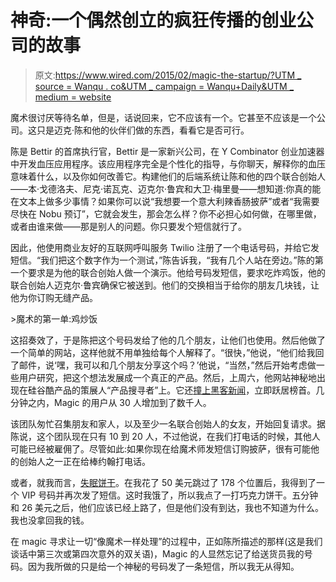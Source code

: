 # 神奇:一个偶然创立的疯狂传播的创业公司的故事

> 原文:[https://www.wired.com/2015/02/magic-the-startup/?UTM _ source = Wanqu . co&UTM _ campaign = Wanqu+Daily&UTM _ medium = website](https://www.wired.com/2015/02/magic-the-startup/?utm_source=wanqu.co&utm_campaign=Wanqu+Daily&utm_medium=website)

魔术很讨厌等待名单，但是，话说回来，它不应该有一个。它甚至不应该是一个公司。这只是迈克·陈和他的伙伴们做的东西，看看它是否可行。

陈是 Bettir 的首席执行官，Bettir 是一家新兴公司，在 Y Combinator 创业加速器中开发血压应用程序。该应用程序完全是个性化的指导，与你聊天，解释你的血压意味着什么，以及你如何改善它。构建他们的后端系统让陈和他的四个联合创始人——本·戈德洛夫、尼克·诺瓦克、迈克尔·鲁宾和大卫·梅里曼——想知道:你真的能在文本上做多少事情？如果你可以说“我想要一个意大利辣香肠披萨”或者“我需要尽快在 Nobu 预订”，它就会发生，那会怎么样？你不必担心如何做，在哪里做，或者由谁来做——那是别人的问题。你只要发个短信就行了。

因此，他使用商业友好的互联网呼叫服务 Twilio 注册了一个电话号码，并给它发短信。“我们把这个数字作为一个测试，”陈告诉我，“我有几个人站在旁边。”陈的第一个要求是为他的联合创始人做一个演示。他给号码发短信，要求吃炸鸡饭，他的联合创始人迈克尔·鲁宾确保它被送到。他们的交换相当于给你的朋友几块钱，让他为你订购无缝产品。

 <inline-embed name="inset-left  " attrs="[object Object]" childtypes="" contenttype="callout:inset-left  ">>魔术的第一单:鸡炒饭</inline-embed> 

这招奏效了，于是陈把这个号码发给了他的几个朋友，让他们也使用。然后他做了一个简单的网站，这样他就不用单独给每个人解释了。“很快，”他说，“他们给我回了邮件，说‘嘿，我可以和几个朋友分享这个吗？’他说，“当然，”然后开始考虑做一些用户研究，把这个想法发展成一个真正的产品。然后，上周六，他网站神秘地出现在硅谷酷产品的策展人“产品搜寻者”上。它还[撞上黑客新闻](https://news.ycombinator.com/item?id=9087819)，立即跃居榜首。几分钟之内，Magic 的用户从 30 人增加到了数千人。

该团队匆忙召集朋友和家人，以及至少一名联合创始人的女友，开始回复请求。据陈说，这个团队现在只有 10 到 20 人，不过他说，在我们打电话的时候，其他人可能已经被雇佣了。尽管如此:如果你现在给魔术师发短信订购披萨，很有可能他的创始人之一正在给棒约翰打电话。

或者，就我而言，[失眠饼干](https://insomniacookies.com/)。在我花了 50 美元跳过了 178 个位置后，我得到了一个 VIP 号码并再次发了短信。这时我饿了，所以我点了一打巧克力饼干。五分钟和 26 美元之后，他们应该已经上路了，但是他们没有到达，我也不知道为什么。我也没拿回我的钱。

在 magic 寻求让一切“像魔术一样处理”的过程中，正如陈所描述的那样(这是我们谈话中第三次或第四次意外的双关语)，Magic 的人显然忘记了给送货员我的号码。因为我所做的只是给一个神秘的号码发了一条短信，所以我无从得知。